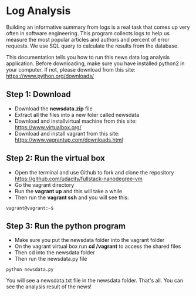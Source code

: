 # Log Analysis

Building an informative summary from logs is a real task that comes up very often in software engineering. This program collects logs to help us measure the most popular articles and authors and percent of error requests. We use SQL query to calculate the results from the database.

This documentation tells you how to run this news data log analysis application.
Before downloading, make sure you have installed python2 in your computer. If not, please download from this site: https://www.python.org/downloads/

## Step 1: Download
* Download the **newsdata.zip** file
* Extract all the files into a new foler called newsdata
* Download and installvirtual machine from this site: https://www.virtualbox.org/
* Download and install vagrant from this site: https://www.vagrantup.com/downloads.html

## Step 2: Run the virtual box
* Open the terminal and use Github to fork and clone the repository https://github.com/udacity/fullstack-nanodegree-vm
* Go the vagrant directory
* Run the **vagrant up** and this will take a while
* Then run the **vagrant ssh** and you will see this:
```
vagrant@vagrant:~$
```
## Step 3: Run the python program
* Make sure you put the newsdata folder into the vagrant folder
* On the vagrant virtual box run **cd /vagrant** to access the shared files
* Then cd into the newsdata folder
* Then run the newsdata.py file
```
python newsdata.py
```
You will see a newsdata.txt file in the newsdata folder. That's all. You can see the analysis result of the news!
